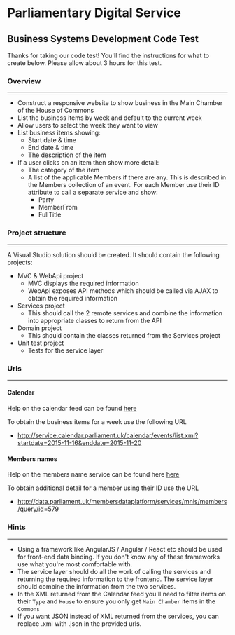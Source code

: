 # Parliamentary Digital Service

## Business Systems Development Code Test

Thanks for taking our code test! You'll find the instructions for what to create below. Please allow about 3 hours for this test.

### Overview
------------
* Construct a responsive website to show business in the Main Chamber of the House of Commons
* List the business items by week and default to the current week
* Allow users to select the week they want to view
* List business items showing:
    * Start date & time
    * End date & time
    * The description of the item
* If a user clicks on an item then show more detail:
    * The category of the item
    * A list of the applicable Members if there are any. This is described in the Members collection of an event. For each Member use their ID attribute to call a separate service and show:
        * Party
        * MemberFrom
        * FullTitle

### Project structure
---------------------
A Visual Studio solution should be created. It should contain the following projects:
* MVC & WebApi project
    * MVC displays the required information
    * WebApi exposes API methods which should be called via AJAX to obtain the required information
* Services project
    * This should call the 2 remote services and combine the information into appropriate classes to return from the API
* Domain project
    * This should contain the classes returned from the Services project
* Unit test project
    * Tests for the service layer

### Urls
--------

#### Calendar

Help on the calendar feed can be found [here](http://service.calendar.parliament.uk/Help/Event)

To obtain the business items for a week use the following URL 
* http://service.calendar.parliament.uk/calendar/events/list.xml?startdate=2015-11-16&enddate=2015-11-20


#### Members names

Help on the members name service can be found here [here](http://data.parliament.uk/membersdataplatform/memberquery.aspx)

To obtain additional detail for a member using their ID use the URL 
* http://data.parliament.uk/membersdataplatform/services/mnis/members/query/id=579

### Hints
---------
* Using a framework like AngularJS / Angular / React etc should be used for front-end data binding. If you don't know any of these frameworks use what you're most comfortable with. 
* The service layer should do all the work of calling the services and returning the required information to the frontend. The service layer should combine the information from the two services. 
* In the XML returned from the Calendar feed you'll need to filter items on their `Type` and `House` to ensure you only get `Main Chamber` items in the `Commons`
* If you want JSON instead of XML returned from the services, you can replace .xml with .json in the provided urls.
